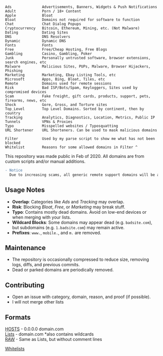     Ads              Advertisements, Banners, Widgets & Push Notifications  
    Adult            Porn / 18+ Content  
    Apple            Bloat  
    Bloat            Domains not required for software to function  
    Chat             Chat Dialog Popups  
    Cryptocurrency   Bitcoin, Ethereum, Mining, etc. (Not Malware)  
    Dating           Dating Sites  
    DNS              DNS Resolvers  
    Dynamic          Dynamic DNS
    Fonts            Fonts  
    Free             Free/Cheap Hosting, Free Blogs  
    Gambling         Casino, Gambling, Poker
    Junk             Personally untrusted software, browser extensions, search engines, etc  
    Malware          Malicious Sites, PUPs, Malware, Browser Hijackers, Phishing  
    Marketing        Marketing, Ebay Listing Tools, etc  
    Microsoft        Apps, Bing, Bloat, Tiles, etc  
    Remote           Domains used for remote sessions  
    Risk             Bad ISP/Bots/Spam, Keyloggers, Sites used by compromised devices
    Scam             Fake freight, gift cards, products, support, pets, firearms, news, etc    
    Shock            Gore, Gross, and Torture sites
    Top_Level        Top Level Domains. Sorted by continent, then by country
    Tracking         Analytics, Diagnostics, Location, Metrics, Public IP  
    Tunnels          VPNs & Proxies  
    Typo             Misspelled websites / Typosquatting  
    URL Shortener    URL Shorteners. Can be used to mask malicious domains
      
    Filter           Used by my parse script to show me what has not been blocked
    Whitelist        Reasons for some allowed domains in Filter ^

This repository was made public in Feb of 2020.  All domains are from custom scripts and/or manual additions.  

```diff
- Notice
  Due to increasing scams, all generic remote support domains will be added to the Malware list.
```

## Usage Notes
- **Overlap**: Categories like *Ads* and *Tracking* may overlap.
- **Risk**: Blocking *Bloat*, *Free*, or *Marketing* may break stuff.
- **Typo**: Contains mostly dead domains. Avoid on low-end devices or when merging with your lists.
- **Wildcard Blocks**: Some domains may appear dead (e.g. `badsite.com`), but subdomains (e.g. `1.badsite.com`) may remain active.
- **Prefixes**: `www.`, `mobile.`, and `m.` are removed.

## Maintenance
- The repository is occasionally compressed to reduce size, removing logs, diffs, and previous commits.
- Dead or parked domains are periodically removed.

## Contributing
- Open an issue with category, domain, reason, and proof (if possible).
- I will not merge other lists

## Formats
[HOSTS](https://github.com/ShadowWhisperer/BlockLists/tree/master/Hosts) -   0.0.0.0 domain.com  
[Lists](https://github.com/ShadowWhisperer/BlockLists/tree/master/Lists) - domain.com  *also contains wildcards  
[RAW](https://github.com/ShadowWhisperer/BlockLists/tree/master/RAW) - Same as Lists, but without comment lines  
  
[Whitelists](https://github.com/ShadowWhisperer/BlockLists/tree/master/Whitelists)
